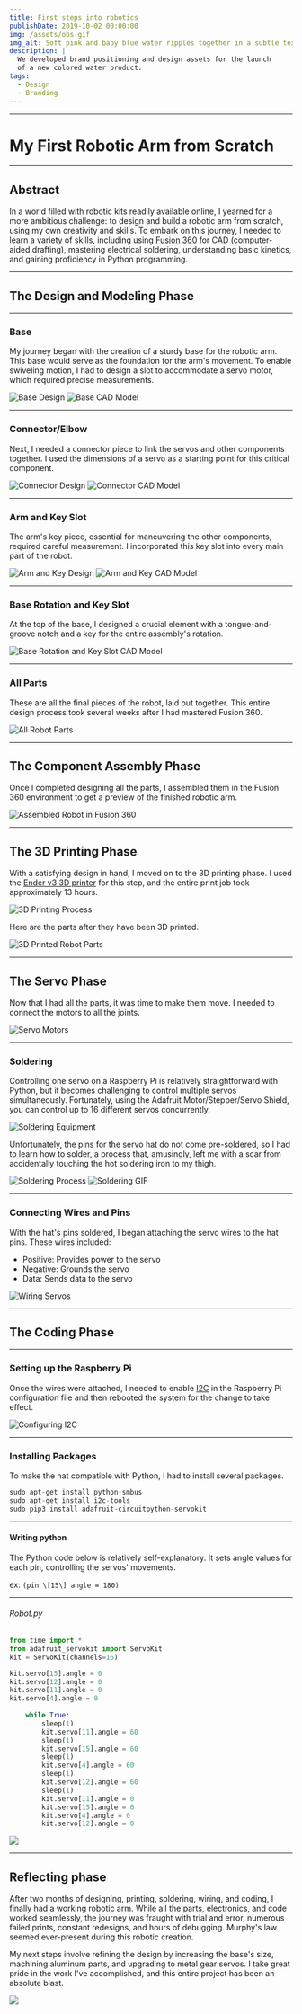 ```yaml
---
title: First steps into robotics
publishDate: 2019-10-02 00:00:00
img: /assets/obs.gif
img_alt: Soft pink and baby blue water ripples together in a subtle texture.
description: |
  We developed brand positioning and design assets for the launch
  of a new colored water product.
tags:
  - Design
  - Branding
---
```


---

# My First Robotic Arm from Scratch

---

## Abstract

In a world filled with robotic kits readily available online, I yearned for a more ambitious challenge: to design and build a robotic arm from scratch, using my own creativity and skills. To embark on this journey, I needed to learn a variety of skills, including using [Fusion 360](https://www.autodesk.com/products/fusion-360/overview?term=1-YEAR&tab=subscription) for CAD (computer-aided drafting), mastering electrical soldering, understanding basic kinetics, and gaining proficiency in Python programming.

---

## The Design and Modeling Phase

---

### Base

My journey began with the creation of a sturdy base for the robotic arm. This base would serve as the foundation for the arm's movement. To enable swiveling motion, I had to design a slot to accommodate a servo motor, which required precise measurements.

![Base Design](/assets/img_7579.JPG)
![Base CAD Model](/assets/botbase.PNG)

---

### Connector/Elbow

Next, I needed a connector piece to link the servos and other components together. I used the dimensions of a servo as a starting point for this critical component.

![Connector Design](/assets/img_7578.JPG)
![Connector CAD Model](/assets/botelbow.PNG)

---

### Arm and Key Slot

The arm's key piece, essential for maneuvering the other components, required careful measurement. I incorporated this key slot into every main part of the robot.

![Arm and Key Design](/assets/img_7580.JPG)
![Arm and Key CAD Model](/assets/botarm.PNG)

---

### Base Rotation and Key Slot

At the top of the base, I designed a crucial element with a tongue-and-groove notch and a key for the entire assembly's rotation.

![Base Rotation and Key Slot CAD Model](/assets/bottopper.PNG)

---

### All Parts

These are all the final pieces of the robot, laid out together. This entire design process took several weeks after I had mastered Fusion 360.

![All Robot Parts](/assets/botall.PNG)

---

## The Component Assembly Phase

Once I completed designing all the parts, I assembled them in the Fusion 360 environment to get a preview of the finished robotic arm.

![Assembled Robot in Fusion 360](/assets/fusion.gif)

---

## The 3D Printing Phase

With a satisfying design in hand, I moved on to the 3D printing phase. I used the [Ender v3 3D printer](https://www.amazon.com/Official-Creality-3D-Printer-Source/dp/B07D218NX3) for this step, and the entire print job took approximately 13 hours.

![3D Printing Process](/assets/3dprint.gif)

Here are the parts after they have been 3D printed.

![3D Printed Robot Parts](/assets/1656695893361.jpg)

---

## The Servo Phase

Now that I had all the parts, it was time to make them move. I needed to connect the motors to all the joints.

![Servo Motors](/assets/image1.jpeg)

---

### Soldering

Controlling one servo on a Raspberry Pi is relatively straightforward with Python, but it becomes challenging to control multiple servos simultaneously. Fortunately, using the Adafruit Motor/Stepper/Servo Shield, you can control up to 16 different servos concurrently.

![Soldering Equipment](/assets/1657125534297.jpg)

Unfortunately, the pins for the servo hat do not come pre-soldered, so I had to learn how to solder, a process that, amusingly, left me with a scar from accidentally touching the hot soldering iron to my thigh.

![Soldering Process](/assets/1657125534571.jpg)
![Soldering GIF](/assets/solderin2g-1.gif)

---

### Connecting Wires and Pins

With the hat's pins soldered, I began attaching the servo wires to the hat pins. These wires included:

- Positive: Provides power to the servo
- Negative: Grounds the servo
- Data: Sends data to the servo

![Wiring Servos](/assets/img_7576.JPG)

---

## The Coding Phase

---

### Setting up the Raspberry Pi

Once the wires were attached, I needed to enable [I2C](https://www.circuitbasics.com/basics-of-the-i2c-communication-protocol/) in the Raspberry Pi configuration file and then rebooted the system for the change to take effect.

![Configuring I2C](/assets/i2c.PNG)

---

### Installing Packages

To make the hat compatible with Python, I had to install several packages.

```python
sudo apt-get install python-smbus
sudo apt-get install i2c-tools
sudo pip3 install adafruit-circuitpython-servokit
```

---

#### Writing python

The Python code below is relatively self-explanatory. It sets angle values for each pin, controlling the servos' movements.

ex: `(pin \[15\] angle = 180)`

---

###### Robot.py

```python
from time import *
from adafruit_servokit import ServoKit
kit = ServoKit(channels=16)

kit.servo[15].angle = 0
kit.servo[12].angle = 0
kit.servo[11].angle = 0
kit.servo[4].angle = 0
    
	while True:
        sleep(1)
        kit.servo[11].angle = 60
        sleep(1)
        kit.servo[15].angle = 60
        sleep(1)
        kit.servo[4].angle = 60
        sleep(1)
        kit.servo[12].angle = 60
        sleep(1)
        kit.servo[11].angle = 0
        kit.servo[15].angle = 0
        kit.servo[4].angle = 0
        kit.servo[12].angle = 0
```

![](/assets/obs.gif)

---

## Reflecting phase

After two months of designing, printing, soldering, wiring, and coding, I finally had a working robotic arm. While all the parts, electronics, and code worked seamlessly, the journey was fraught with trial and error, numerous failed prints, constant redesigns, and hours of debugging. Murphy's law seemed ever-present during this robotic creation.

My next steps involve refining the design by increasing the base's size, machining aluminum parts, and upgrading to metal gear servos. I take great pride in the work I've accomplished, and this entire project has been an absolute blast.

![](/assets/img_7577.JPG)